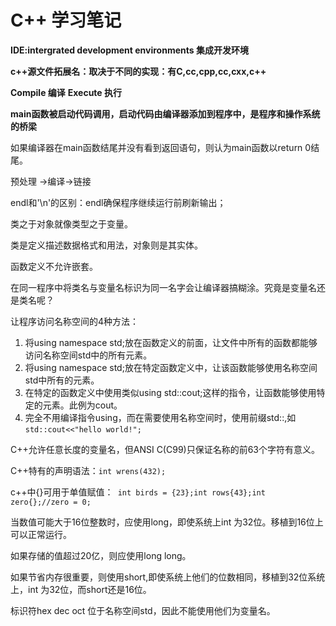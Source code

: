 # C++ 学习笔记

**IDE:intergrated development environments 集成开发环境**

**c++源文件拓展名：取决于不同的实现：有C,cc,cpp,cc,cxx,c++**

**Compile 编译** **Execute 执行**

**main函数被启动代码调用，启动代码由编译器添加到程序中，是程序和操作系统的桥梁**

如果编译器在main函数结尾并没有看到返回语句，则认为main函数以return 0结尾。

预处理 ->编译->链接

endl和'\n'的区别：endl确保程序继续运行前刷新输出； 

类之于对象就像类型之于变量。

类是定义描述数据格式和用法，对象则是其实体。

函数定义不允许嵌套。

在同一程序中将类名与变量名标识为同一名字会让编译器搞糊涂。究竟是变量名还是类名呢？

让程序访问名称空间的4种方法：

1. 将using namespace std;放在函数定义的前面，让文件中所有的函数都能够访问名称空间std中的所有元素。
2. 将using namespace std;放在特定函数定义中，让该函数能够使用名称空间std中所有的元素。
3. 在特定的函数定义中使用类似using std::cout;这样的指令，让函数能够使用特定的元素。此例为cout。
4. 完全不用编译指令using，而在需要使用名称空间时，使用前缀std::,如```std::cout<<"hello world!";```

C++允许任意长度的变量名，但ANSI C(C99)只保证名称的前63个字符有意义。

C++特有的声明语法：```int wrens(432);```

c++中{}可用于单值赋值：``` int birds = {23};int rows{43};int zero{};//zero = 0;```

当数值可能大于16位整数时，应使用long，即使系统上int 为32位。移植到16位上可以正常运行。

如果存储的值超过20亿，则应使用long long。

如果节省内存很重要，则使用short,即使系统上他们的位数相同，移植到32位系统上，int 为32位，而short还是16位。

标识符hex dec oct 位于名称空间std，因此不能使用他们为变量名。



